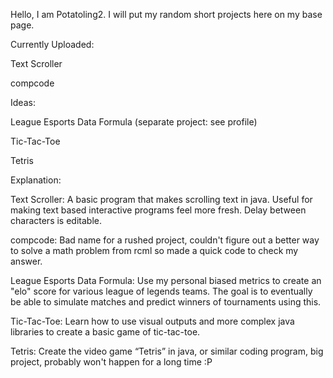 

<!---
Potatoling2/Potatoling2 is a ✨ special ✨ repository because its `README.md` (this file) appears on your GitHub profile.
You can click the Preview link to take a look at your changes.
--->
Hello, I am Potatoling2. I will put my random short projects here on my base page.


Currently Uploaded:


Text Scroller

compcode


Ideas:

League Esports Data Formula (separate project: see profile)

Tic-Tac-Toe

Tetris

Explanation:


Text Scroller: A basic program that makes scrolling text in java. Useful for making text based interactive programs feel more fresh. Delay between characters is editable.

compcode: Bad name for a rushed project, couldn't figure out a better way to solve a math problem from rcml so made a quick code to check my answer.

League Esports Data Formula: Use my personal biased metrics to create an "elo" score for various league of legends teams. The goal is to eventually be able to simulate matches and predict winners of tournaments using this. 

Tic-Tac-Toe: Learn how to use visual outputs and more complex java libraries to create a basic game of tic-tac-toe.

Tetris: Create the video game “Tetris” in java, or similar coding program, big project, probably won't happen for a long time :P
